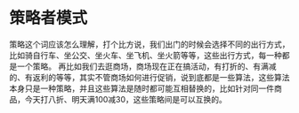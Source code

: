 # 策略者模式

策略这个词应该怎么理解，打个比方说，我们出门的时候会选择不同的出行方式，比如骑自行车、坐公交、坐火车、坐飞机、坐火箭等等，这些出行方式，每一种都是一个策略。
再比如我们去逛商场，商场现在正在搞活动，有打折的、有满减的、有返利的等等，其实不管商场如何进行促销，说到底都是一些算法，这些算法本身只是一种策略，并且这些算法是随时都可能互相替换的，比如针对同一件商品，今天打八折、明天满100减30，这些策略间是可以互换的。
